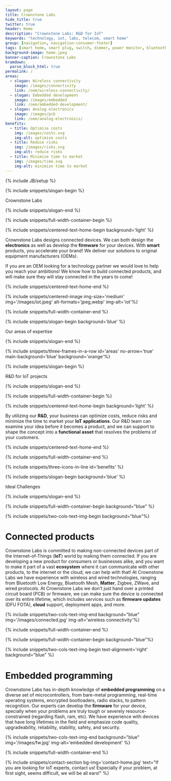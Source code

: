 ```yaml
---
layout: page
title: Crownstone Labs
hide_title: true
twitter: true
header: Home
description: "Crownstone Labs: R&D for IoT"
keywords: "technology, iot, labs, telecom, smart home"
group: [navigation, navigation-consumer-footer]
tags: [smart home, smart plug, switch, dimmer, power monitor, bluetooth, ble, bluetooth low energy, indoor positioning]
background-image: home.jpeg
banner-caption: Crownstone Labs
kramdown:
  parse_block_html: true
permalink: /
areas:
  - slogan: Wireless connectivity
    image: /images/connectivity
    link: /oem/wireless-connectivity/
  - slogan: Embedded development
    image: /images/embedded
    link: /oem/embedded-development/
  - slogan: Analog electronics
    image: /images/pcb
    link: /oem/analog-electronics/
benefits:
  - title: Optimize costs
    img: /images/costs.svg
    img-alt: optimize costs
  - title: Reduce risks
    img: /images/risks.svg
    img-alt: reduce risks
  - title: Minimize time to market
    img: /images/time.svg
    img-alt: minimize time to market
---
```


{% include JB/setup %}



{% include snippets/slogan-begin %}

Crownstone Labs

{% include snippets/slogan-end %}

{% include snippets/full-width-container-begin %}

{% include snippets/centered-text-home-begin background='light' %}

Crownstone Labs designs connected devices. We can both design the **electronics** as well as develop the **firmware** for your devices. With **smart** products, you accelerate your brand! We deliver our solutions to original equipment manufacturers (OEMs).

If you are an OEM looking for a technology partner we would love to help you reach your ambitions! We know how to build connected products, and will make sure they will stay connected in the years to come!

{% include snippets/centered-text-home-end %}

{% include snippets/centered-image img-size='medium' img='/images/iot.jpeg' alt-formats='jpeg,webp' img-alt='iot'%}

{% include snippets/full-width-container-end %}



{% include snippets/slogan-begin background='blue' %}

Our areas of expertise

{% include snippets/slogan-end %}

{% include snippets/three-frames-in-a-row id='areas' no-arrow='true' main-background='blue' background='orange'%}



{% include snippets/slogan-begin %}

R&D for IoT projects

{% include snippets/slogan-end %}

{% include snippets/full-width-container-begin %}

{% include snippets/centered-text-home-begin background='light' %}

By utilizing our **R&D**, your business can optimize costs, reduce risks and minimize the time to market your **IoT applications**. Our R&D team can examine your idea before it becomes a product, and we can support to shape the concept into a **functional asset** that resolves the problems of your customers.

{% include snippets/centered-text-home-end %}

{% include snippets/full-width-container-end %}


{% include snippets/three-icons-in-line id='benefits' %}



{% include snippets/slogan-begin background='blue' %}

Ideal Challenges

{% include snippets/slogan-end %}


{% include snippets/full-width-container-begin background="blue" %}

{% include snippets/two-cols-text-img-begin background="blue"%}

# Connected products

Crownstone Labs is committed to making non-connected devices part of the Internet-of-Things (**IoT**) world by making them connected. If you are developing a new product for consumers or businesses alike, and you want to make it part of a vast **ecosystem** where it can communicate with other products, to the internet or the cloud, we can help with that! At Crownstone Labs we have experience with wireless and wired technologies, ranging from Bluetooth Low Energy, Bluetooth Mesh, **Matter**, Zigbee, ZWave, and wired protocols. At Crownstone Labs we don't just hand over a printed circuit board (PCB) or firmware, we can make sure the device is connected over its entire lifetime, which includes services such as **firmware updates** (DFU FOTA), **cloud** support, deployment apps, and more.

{% include snippets/two-cols-text-img-end background="blue" img='/images/connected.jpg' img-alt='wireless connectivity'%}

{% include snippets/full-width-container-end %}

{% include snippets/full-width-container-begin background="blue"%}

{% include snippets/two-cols-text-img-begin text-alignment='right' background="blue" %}

# Embedded programming

Crownstone Labs has in-depth knowledge of **embedded programming** on a diverse set of microcontrollers, from bare-metal programming, real-time operating systems, encrypted bootloaders, radio stacks, to pattern recognition. Our experts can develop the **firmware** for your device, specially when your problems are truly tough or severely resource-constrained (regarding flash, ram, etc). We have experience with devices that have long lifetimes in the field and emphasize code quality, upgradeability, reliability, stability, safety, and security.

{% include snippets/two-cols-text-img-end background="blue" img='/images/fw.jpg' img-alt='embedded development' %}

{% include snippets/full-width-container-end %}

{% include snippets/contact-section bg-img='contact-home.jpg' text="If you are looking for IoT experts, contact us! Especially if your problem, at first sight, seems difficult, we will be all ears!" %}

